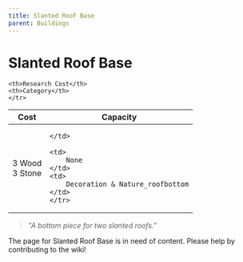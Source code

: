 ```yaml
---
title: Slanted Roof Base
parent: Buildings
---
```

# Slanted Roof Base

<table>
<thead>
	<tr>
	<th>Cost</th>
	<th>Capacity</th>
	
	<th>Research Cost</th>
	<th>Category</th>
	</tr>
</thead>
<tbody>
	<tr>
	<td>
		3 Wood<br>3 Stone
	</td>
	<td>
		
	</td>
	
	<td>
		None
	</td>
	<td>
		Decoration & Nature_roofbottom
	</td>
	</tr>
</tbody>
</table>

> *"A bottom piece for two slanted roofs."*

The page for Slanted Roof Base is in need of content. Please help by contributing to the wiki!
